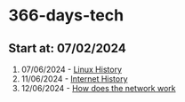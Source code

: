 # 366-days-tech

## **Start at:** 07/02/2024

 1. 07/06/2024 - [Linux History](01_a_historia_do_linux.md)
 2. 11/06/2024 - [Internet History](03_historia_da_internet.md)
 3. 12/06/2024 - [How does the network work](04_funcionamento_da_internet.md)